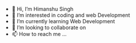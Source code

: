 - 👋 Hi, I’m Himanshu Singh
- 👀 I’m interested in coding and web Development
- 🌱 I’m currently learning Web Development
- 💞️ I’m looking to collaborate on 
- 📫 How to reach me ...

<!---
Hs0975/Hs0975 is a ✨ special ✨ repository because its `README.md` (this file) appears on your GitHub profile.
You can click the Preview link to take a look at your changes.
--->
